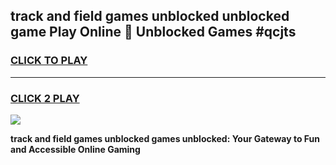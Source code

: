 
## track and field games unblocked unblocked game Play Online 👋 Unblocked Games #qcjts
<h3>
<a href="https://premium.freeplayer.one?title=track_and_field_games_unblocked&ref=21F">CLICK TO PLAY</a></h3>
<hr>

<h3>
<a href="https://premium.freeplayer.one?title=track_and_field_games_unblocked&ref=21F">CLICK 2 PLAY</a>
  
</h3>

<a href="https://premium.freeplayer.one?title=track_and_field_games_unblocked&ref=21F/"><img src="https://clearcache.store/games.png"></a>


**track and field games unblocked games unblocked: Your Gateway to Fun and Accessible Online Gaming**
